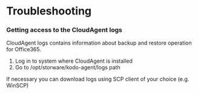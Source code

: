 # Troubleshooting

### Getting access to the CloudAgent logs

CloudAgent logs contains information about backup and restore operation for Office365.

1. Log in to system where CloudAgent is installed
2. Go to /opt/storware/kodo-agent/logs path

If necessary you can download logs using SCP client of your choice \(e.g. WinSCP\)

